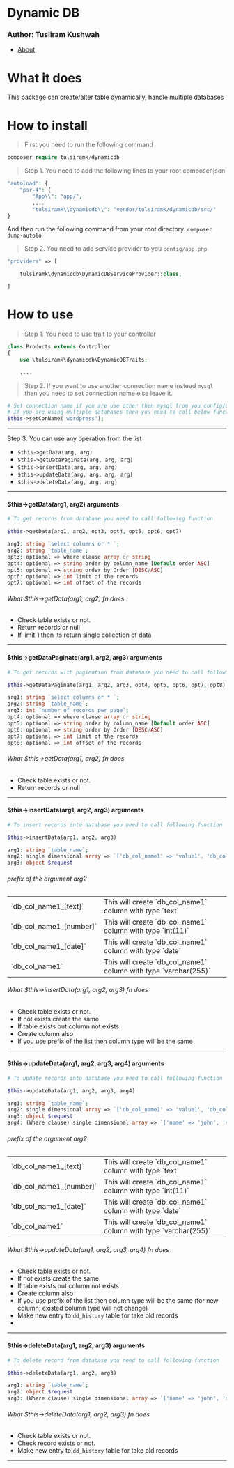 # Dynamic DB
### Author: Tusliram Kushwah


- <a href="#what-id-does"> About </a>



# What it does
This package can create/alter table dynamically, handle multiple databases 



# How to install
>First you need to run the following command

```php 
composer require tulsiramk/dynamicdb
```

>Step 1. You need to add the following lines to your root composer.json 


```php
"autoload": {
    "psr-4": {
        "App\\": "app/",
        ....
        "tulsiramk\\dynamicdb\\": "vendor/tulsiramk/dynamicdb/src/"            
}
```

And then run the following command from your root directory.
```composer dump-autolo```



>Step 2. You need to add service provider to you `config/app.php`


```php
"providers" => [

    tulsiramk\dynamicdb\DynamicDBServiceProvider::class,

]

```



# How to use

>Step 1. You need to use trait to your controller

```php
class Products extends Controller
{
    use \tulsiramk\dynamicdb\DynamicDBTraits;

    ....
```
>Step 2. If you want to use another connection name instead `mysql` then you need to set connection name else leave it.

```php
# Set connection name if you are use other then mysql from you config/database.php
# If you are using multiple databases then you need to call below function before make any operation.
$this->setConName('wordpress');

```

______________________________________________________________________________


Step 3. You can use any operation from the list

- `$this->getData(arg, arg)`
- `$this->getDataPaginate(arg, arg, arg)`
- `$this->insertData(arg, arg, arg)`
- `$this->updateData(arg, arg, arg, arg)`
- `$this->deleteData(arg, arg, arg)`

______________________________________________________________________________

#### $this->getData(arg1, arg2) arguments

```php
# To get records from database you need to call following function

$this->getData(arg1, arg2, opt3, opt4, opt5, opt6, opt7)

arg1: string `select columns or * `;
arg2: string `table_name`; 
opt3: optional => where clause array or string
opt4: optional => string order by column_name [Default order ASC]
opt5: optional => string order by Order [DESC/ASC]
opt6: optional => int limit of the records
opt7: optional => int offset of the records

```

###### What $this->getData(arg1, arg2) fn does
- Check table exists or not.
- Return records or null
- If limit 1 then its return single collection of data


______________________________________________________________________________



#### $this->getDataPaginate(arg1, arg2, arg3) arguments

```php
# To get records with pagination from database you need to call following function

$this->getDataPaginate(arg1, arg2, arg3, opt4, opt5, opt6, opt7, opt8)

arg1: string `select columns or * `;
arg2: string `table_name`; 
arg3: int `number of records per page`; 
opt4: optional => where clause array or string
opt5: optional => string order by column_name [Default order ASC]
opt6: optional => string order by Order [DESC/ASC]
opt7: optional => int limit of the records
opt8: optional => int offset of the records

```

###### What $this->getData(arg1, arg2) fn does
- Check table exists or not.
- Return records or null


______________________________________________________________________________



#### $this->insertData(arg1, arg2, arg3) arguments

```php
# To insert records into database you need to call following function

$this->insertData(arg1, arg2, arg3)

arg1: string `table_name`;
arg2: single dimensional array => `['db_col_name1' => 'value1', 'db_col_name2' => 'value2', ... ]` 
arg3: object $request

```
###### prefix of the argument arg2

<table>
    <tr>
        <td>`db_col_name1_[text]`</td>
        <td>This will create `db_col_name1` column with type `text`</td>
    </tr>
    <tr>
        <td>`db_col_name1_[number]`</td>
        <td>This will create `db_col_name1` column with type `int(11)`</td>
    </tr>
    <tr>
        <td>`db_col_name1_[date]`</td>
        <td>This will create `db_col_name1` column with type `date`</td>
    </tr>
    <tr>
        <td>`db_col_name1`</td>
        <td>This will create `db_col_name1` column with type `varchar(255)`</td>
    </tr>
</table>


###### What $this->insertData(arg1, arg2, arg3) fn does
- Check table exists or not.
- If not exists create the same.
- If table exists but column not exists
- Create column also
- If you use prefix of the list then column type will be the same

______________________________________________________________________________



#### $this->updateData(arg1, arg2, arg3, arg4) arguments

```php
# To update records into database you need to call following function

$this->updateData(arg1, arg2, arg3, arg4)

arg1: string `table_name`;
arg2: single dimensional array => `['db_col_name1' => 'value1', 'db_col_name2' => 'value2', ... ]` 
arg3: object $request
arg4: (Where clause) single dimensional array => `['name' => 'john', 'status' => 1, ... ]` 

```
###### prefix of the argument arg2

<table>
    <tr>
        <td>`db_col_name1_[text]`</td>
        <td>This will create `db_col_name1` column with type `text`</td>
    </tr>
    <tr>
        <td>`db_col_name1_[number]`</td>
        <td>This will create `db_col_name1` column with type `int(11)`</td>
    </tr>
    <tr>
        <td>`db_col_name1_[date]`</td>
        <td>This will create `db_col_name1` column with type `date`</td>
    </tr>
    <tr>
        <td>`db_col_name1`</td>
        <td>This will create `db_col_name1` column with type `varchar(255)`</td>
    </tr>
</table>


###### What $this->updateData(arg1, arg2, arg3, arg4) fn does
- Check table exists or not.
- If not exists create the same.
- If table exists but column not exists
- Create column also
- If you use prefix of the list then column type will be the same (for new column; existed column type will not change)
- Make new entry to `dd_history` table for take old records 
- 

______________________________________________________________________________



#### $this->deleteData(arg1, arg2, arg3) arguments

```php
# To delete record from database you need to call following function

$this->deleteData(arg1, arg2, arg3)

arg1: string `table_name`; 
arg2: object $request
arg3: (Where clause) single dimensional array => `['name' => 'john', 'status' => 1, ... ]` 

```


###### What $this->deleteData(arg1, arg2, arg3) fn does
- Check table exists or not.
- Check record exists or not.
- Make new entry to `dd_history` table for take old records

______________________________________________________________________________





